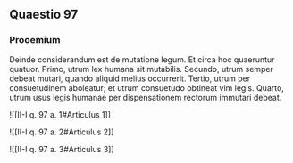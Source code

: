 ## Quaestio 97

### Prooemium

Deinde considerandum est de mutatione legum. Et circa hoc quaeruntur quatuor. Primo, utrum lex humana sit mutabilis. Secundo, utrum semper debeat mutari, quando aliquid melius occurrerit. Tertio, utrum per consuetudinem aboleatur; et utrum consuetudo obtineat vim legis. Quarto, utrum usus legis humanae per dispensationem rectorum immutari debeat.

![[II-I q. 97 a. 1#Articulus 1]]

![[II-I q. 97 a. 2#Articulus 2]]

![[II-I q. 97 a. 3#Articulus 3]]

